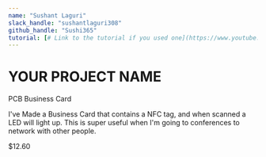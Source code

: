 ```yaml
---
name: "Sushant Laguri"
slack_handle: "sushantlaguri308"
github_handle: "Sushi365"
tutorial: [# Link to the tutorial if you used one](https://www.youtube.com/watch?v=p66vcZnLWYo)
---
```


# YOUR PROJECT NAME
PCB Business Card
<!-- Describe your board in 2-3 sentences. What are you making? What will it do? -->
I've Made a Business Card that contains a NFC tag, and when scanned a LED will light up. This is super useful when I'm going to conferences to network with other people. 
<!-- How much is it going to cost? -->
$12.60
<!-- Tell us a little bit about your design process. What were some challenges? What helped? ***Totally optional*** -->
